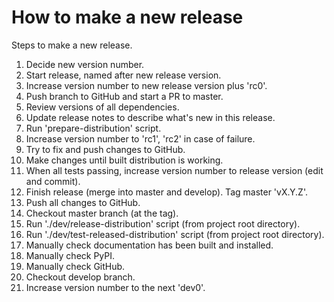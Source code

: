 # How to make a new release

Steps to make a new release.

1. Decide new version number.
1. Start release, named after new release version.
1. Increase version number to new release version plus 'rc0'.
1. Push branch to GitHub and start a PR to master.
1. Review versions of all dependencies.
1. Update release notes to describe what's new in this release.
1. Run 'prepare-distribution' script.
1. Increase version number to 'rc1', 'rc2' in case of failure.
1. Try to fix and push changes to GitHub.
1. Make changes until built distribution is working.
1. When all tests passing, increase version number to release version (edit and commit).
1. Finish release (merge into master and develop). Tag master 'vX.Y.Z'.
1. Push all changes to GitHub.
1. Checkout master branch (at the tag).
1. Run './dev/release-distribution' script (from project root directory).
1. Run './dev/test-released-distribution' script (from project root directory).
1. Manually check documentation has been built and installed.
1. Manually check PyPI.
1. Manually check GitHub.
1. Checkout develop branch.
1. Increase version number to the next 'dev0'.
